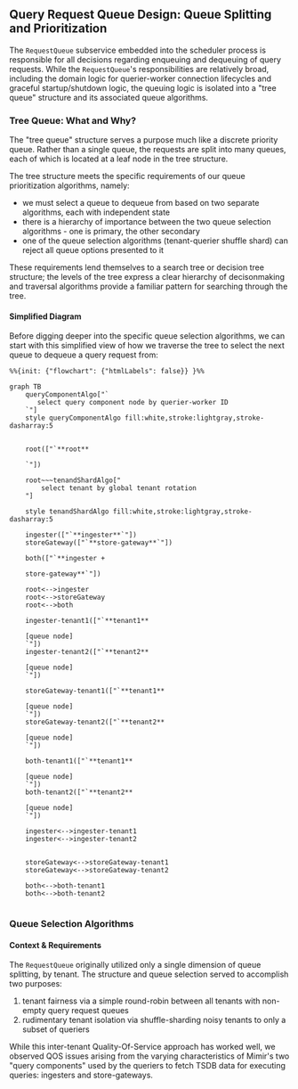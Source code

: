 ## Query Request Queue Design: Queue Splitting and Prioritization

The `RequestQueue` subservice embedded into the scheduler process is responsible for
all decisions regarding enqueuing and dequeuing of query requests.
While the `RequestQueue`'s responsibilities are relatively broad, including the domain logic for
querier-worker connection lifecycles and graceful startup/shutdown logic,
the queuing logic is isolated into a "tree queue" structure and its associated queue algorithms.


### Tree Queue: What and Why?

The "tree queue" structure serves a purpose much like a discrete priority queue.
Rather than a single queue, the requests are split into many queues,
each of which is located at a leaf node in the tree structure.


The tree structure meets the specific requirements of our queue prioritization algorithms, namely:

* we must select a queue to dequeue from based on two separate algorithms, each with independent state
* there is a hierarchy of importance between the two queue selection algorithms - one is primary, the other secondary
* one of the queue selection algorithms (tenant-querier shuffle shard) can reject all queue options presented to it

These requirements lend themselves to a search tree or decision tree structure;
the levels of the tree express a clear hierarchy of decisonmaking
and traversal algorithms provide a familiar pattern for searching through the tree.

#### Simplified Diagram

Before digging deeper into the specific queue selection algorithms,
we can start with this simplified view of how we traverse the tree
to select the next queue to dequeue a query request from:

```mermaid
%%{init: {"flowchart": {"htmlLabels": false}} }%%

graph TB
    queryComponentAlgo["`
       select query component node by querier-worker ID
    `"]
    style queryComponentAlgo fill:white,stroke:lightgray,stroke-dasharray:5


    root(["`**root**

    `"])

    root~~~tenandShardAlgo["
        select tenant by global tenant rotation
    "]

    style tenandShardAlgo fill:white,stroke:lightgray,stroke-dasharray:5

    ingester(["`**ingester**`"])
    storeGateway(["`**store-gateway**`"])

    both(["`**ingester +

    store-gateway**`"])

    root<-->ingester
    root<-->storeGateway
    root<-->both

    ingester-tenant1(["`**tenant1**

    [queue node]
    `"])
    ingester-tenant2(["`**tenant2**

    [queue node]
    `"])

    storeGateway-tenant1(["`**tenant1**

    [queue node]
    `"])
    storeGateway-tenant2(["`**tenant2**

    [queue node]
    `"])

    both-tenant1(["`**tenant1**

    [queue node]
    `"])
    both-tenant2(["`**tenant2**

    [queue node]
    `"])

    ingester<-->ingester-tenant1
    ingester<-->ingester-tenant2


    storeGateway<-->storeGateway-tenant1
    storeGateway<-->storeGateway-tenant2

    both<-->both-tenant1
    both<-->both-tenant2


```

### Queue Selection Algorithms

#### Context & Requirements

The `RequestQueue` originally utilized only a single dimension of queue splitting, by tenant.
The structure and queue selection served to accomplish two purposes:
1. tenant fairness via a simple round-robin between all tenants with non-empty query request queues
1. rudimentary tenant isolation via shuffle-sharding noisy tenants to only a subset of queriers

While this inter-tenant Quality-Of-Service approach has worked well,
we observed QOS issues arising from the varying characteristics of Mimir's two "query components"
used by the queriers to fetch TSDB data for executing queries: ingesters and store-gateways.

<!--The structure had a simple hashmap mapping tenant IDs to a queue,-->
<!--and rotated through a global list of active tenantIDs.-->
<!--to select the next tenant sharded to the waiting querier.-->
